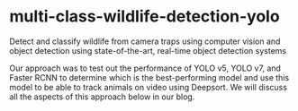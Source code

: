 # multi-class-wildlife-detection-yolo
Detect and classify wildlife from camera traps using computer vision and object detection using state-of-the-art, real-time object detection systems

Our approach was to test out the performance of YOLO v5, YOLO v7, and Faster RCNN to determine which is the best-performing model and use this model to be able to track animals on video using Deepsort. We will discuss all the aspects of this approach below in our blog.
